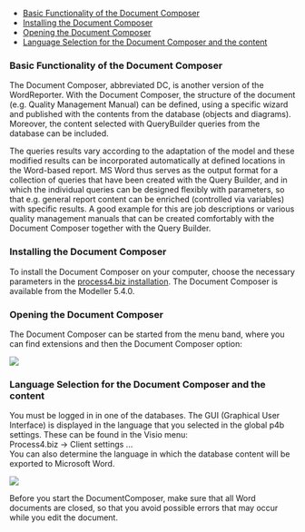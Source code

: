 -   [Basic Functionality of the Document Composer](#basic-functionality-of-the-document-composer)
-   [Installing the Document Composer](#installing-the-document-composer)
-   [Opening the Document Composer](#opening-the-document-composer)
-   [Language Selection for the Document Composer and the content](#language-selection-for-the-document-composer-and-the-content)

### Basic Functionality of the Document Composer

The Document Composer, abbreviated DC, is another version of the
WordReporter. With the Document Composer, the structure of the document
(e.g. Quality Management Manual) can be defined, using a specific wizard
and published with the contents from the database (objects and
diagrams). Moreover, the content selected with QueryBuilder queries from
the database can be included.

The queries results vary according to the adaptation of the model and
these modified results can be incorporated automatically at defined
locations in the Word-based report. MS Word thus serves as the output
format for a collection of queries that have been created with the Query
Builder, and in which the individual queries can be designed flexibly
with parameters, so that e.g. general report content can be enriched
(controlled via variables) with specific results. A good example for
this are job descriptions or various quality management manuals that can
be created comfortably with the Document Composer together with the
Query Builder.


### Installing the Document Composer

To install the Document Composer on your computer, choose the necessary
parameters in the [process4.biz installation](installation-requirements). The Document Composer is available from the Modeller 5.4.0.

### Opening the Document Composer

The Document Composer can be started from the menu band, where you can
find extensions and then the Document Composer option:

![](//images.ctfassets.net/utx1h0gfm1om/5DBcZoxxjUmWC0wCgeMguQ/a18c26d75756de21acf22bf1f300ab8b/329505.png)

### Language Selection for the Document Composer and the content

You must be logged in in one of the databases. The GUI (Graphical User
Interface) is displayed in the language that you selected in the global
p4b settings. These can be found in the Visio menu:  
Process4.biz -&gt; Client settings ...  
You can also determine the language in which the database content will
be exported to Microsoft Word. 

![](//images.ctfassets.net/utx1h0gfm1om/4IJz86FIo8Y2QamAA6kkce/a175b0b0d4eef4477cfb6299458bd807/329499.png)

Before you start the DocumentComposer, make sure that all Word documents
are closed, so that you avoid possible errors that may occur while you
edit the document.

 